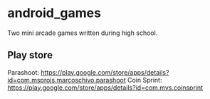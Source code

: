 # android_games
Two mini arcade games written during high school.

## Play store
Parashoot: https://play.google.com/store/apps/details?id=com.msprojs.marcoschivo.parashoot
Coin Sprint: https://play.google.com/store/apps/details?id=com.mvs.coinsprint

